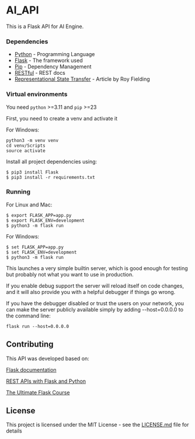 # AI_API

This is a Flask API for AI Engine.

### Dependencies

* [Python](https://www.python.org/) - Programming Language
* [Flask](https://flask.palletsprojects.com/) - The framework used
* [Pip](https://pypi.org/project/pip/) - Dependency Management
* [RESTful](https://restfulapi.net/) - REST docs
* [Representational State Transfer](https://www.ics.uci.edu/~fielding/pubs/dissertation/rest_arch_style.htm) - Article by Roy Fielding

### Virtual environments
You need ```python``` >=3.11 and ```pip``` >=23

First, you need to create a venv and activate it

For Windows:
```
python3 -m venv venv
cd venv/Scripts
source activate
```

Install all project dependencies using:

```
$ pip3 install Flask
$ pip3 install -r requirements.txt
```

### Running

For Linux and Mac:
```
$ export FLASK_APP=app.py
$ export FLASK_ENV=development
$ python3 -m flask run
```

For Windows:
```
$ set FLASK_APP=app.py
$ set FLASK_ENV=development
$ python3 -m flask run
```

This launches a very simple builtin server, which is good enough for testing but probably not what you want to use in production.

If you enable debug support the server will reload itself on code changes, and it will also provide you with a helpful debugger if things go wrong.

If you have the debugger disabled or trust the users on your network, you can make the server publicly available simply by adding --host=0.0.0.0 to the command line:

```
flask run --host=0.0.0.0
```

## Contributing

This API was developed based on:

[Flask documentation](https://flask.palletsprojects.com/)

[REST APIs with Flask and Python](https://www.udemy.com/rest-api-flask-and-python/) 

[The Ultimate Flask Course](https://www.udemy.com/the-ultimate-flask-course) 


## License

This project is licensed under the MIT License - see the [LICENSE.md](LICENSE.md) file for details